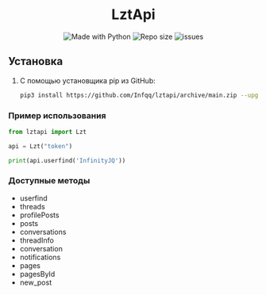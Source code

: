 <h1 align="center">LztApi</h1>
<p align="center">
    <img alt="Made with Python" src="https://img.shields.io/badge/Made%20with-Python-%23FFD242?logo=python&logoColor=white">
    <img alt="Repo size" src="https://img.shields.io/github/repo-size/Infqq/lztapi">
    <img alt="issues" src="https://img.shields.io/github/issues/Infqq/lztapi">
</p>

## Установка
1) С помощью установщика pip из GitHub: 
   
   ```sh
   pip3 install https://github.com/Infqq/lztapi/archive/main.zip --upgrade
   ```

### Пример использования

```python
from lztapi import Lzt

api = Lzt("token")

print(api.userfind('InfinityJQ'))
```

### Доступные методы
- userfind
- threads
- profilePosts
- posts
- conversations
- threadInfo
- conversation
- notifications
- pages
- pagesById
- new_post
